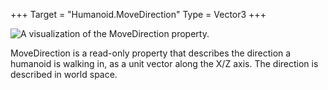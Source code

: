 +++
Target = "Humanoid.MoveDirection"
Type = Vector3
+++

![A visualization of the MoveDirection property.][1]MoveDirection is a read-only property that describes the direction a humanoid is walking in, as a unit vector along the X/Z axis. The direction is described in world space.[1]: https://developer.roblox.com/assets/blt2dece3266cda1b29/MoveDirection.gif
